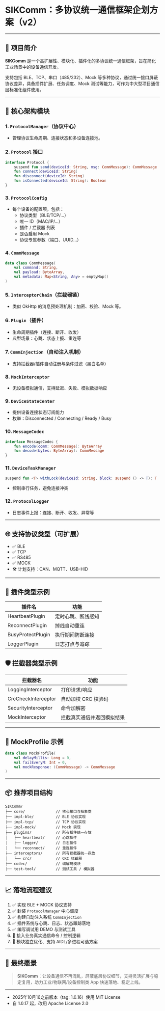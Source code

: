# SIKComm：多协议统一通信框架企划方案（v2）

---

## 🧭 项目简介
**SIKComm** 是一个高扩展性、模块化、插件化的多协议统一通信框架，旨在简化工业场景中的设备通信开发。

支持包括 BLE、TCP、串口（485/232）、Mock 等多种协议，通过统一接口屏蔽协议差异，具备插件扩展、任务调度、Mock 测试等能力，可作为中大型项目通信层标准化组件使用。

---

## 📐 核心架构模块

### 1. `ProtocolManager`（协议中心）
- 管理协议生命周期、连接状态和多设备连接池。

### 2. `Protocol` 接口
```kotlin
interface Protocol {
    suspend fun send(deviceId: String, msg: CommMessage): CommMessage
    fun connect(deviceId: String)
    fun disconnect(deviceId: String)
    fun isConnected(deviceId: String): Boolean
}
```

### 3. `ProtocolConfig`
- 每个设备的配置项，包括：
    - 协议类型（BLE/TCP/...）
    - 唯一 ID（MAC/IP/...）
    - 插件 / 拦截器 列表
    - 是否启用 Mock
    - 协议专属参数（端口、UUID...）

### 4. `CommMessage`
```kotlin
data class CommMessage(
    val command: String,
    val payload: ByteArray,
    val metadata: Map<String, Any> = emptyMap()
)
```

### 5. `InterceptorChain`（拦截器链）
- 类似 OkHttp 的消息预处理机制：加密、校验、Mock 等。

### 6. `Plugin`（插件）
- 生命周期插件（连接、断开、收发）
- 典型场景：心跳、状态上报、重连等

### 7. `CommInjection`（自动注入机制）
- 支持拦截器/插件自动注册与条件过滤（黑白名单）

### 8. `MockInterceptor`
- 无设备模拟通信，支持延迟、失败、模拟数据响应

### 9. `DeviceStateCenter`
- 提供设备连接状态订阅能力
- 枚举：Disconnected / Connecting / Ready / Busy

### 10. `MessageCodec`
```kotlin
interface MessageCodec {
    fun encode(comm: CommMessage): ByteArray
    fun decode(bytes: ByteArray): CommMessage
}
```

### 11. `DeviceTaskManager`
```kotlin
suspend fun <T> withLock(deviceId: String, block: suspend () -> T): T
```
- 控制串行任务，避免连接冲突

### 12. `ProtocolLogger`
- 日志事件上报：连接、断开、收发、异常等

---

## 🌐 支持协议类型（可扩展）
- ✅ BLE
- ✅ TCP
- ✅ RS485
- ✅ MOCK
- 🛠 计划支持：CAN、MQTT、USB-HID

---

## 🧩 插件类型示例
| 插件名 | 功能 |
|--------|------|
| HeartbeatPlugin | 定时心跳、断线感知 |
| ReconnectPlugin | 掉线自动重连 |
| BusyProtectPlugin | 执行期间防断连接 |
| LoggerPlugin | 日志打点与追踪 |


## 🛡️ 拦截器类型示例
| 拦截器名 | 功能 |
|----------|------|
| LoggingInterceptor | 打印请求/响应 |
| CrcCheckInterceptor | 自动加校 CRC 校验码 |
| SecurityInterceptor | 命令加解密 |
| MockInterceptor | 拦截真实通信并返回模拟结果 |

---

## 🔧 MockProfile 示例
```kotlin
data class MockProfile(
    val delayMillis: Long = 0,
    val failEveryN: Int = 0,
    val mockResponse: (CommMessage) -> CommMessage
)
```

---

## 📦 推荐项目结构
```
SIKComm/
├── core/              // 核心接口与抽象类
├── impl-ble/          // BLE 协议实现
├── impl-tcp/          // TCP 协议实现
├── impl-mock/         // Mock 实现
├── plugins/           // 所有插件统一存放
│   ├── heartbeat/     // 心跳插件
│   ├── logger/        // 日志插件
│   └── reconnect/     // 重连插件
├── interceptors/      // 所有拦截器统一存放
│   └── crc/           // CRC 拦截器
├── codec/             // 编解码模块
├── test-tool/         // 测试工具 / 模拟器
```

---

## 📈 落地流程建议
1. ✅ 实现 BLE + MOCK 协议支持
2. ✅ 封装 `ProtocolManager` 中心调度
3. ✅ 构建自动注入系统 `CommInjection`
4. ✅ 插件系统与心跳、日志、状态跟踪落地
5. ✅ 编写调试用 DEMO 与测试工具
6. 🔄 接入业务真实通信命令 / 控制逻辑
7. 🔄 模块独立优化、支持 AIDL/多进程可选方案

---

## 🎯 最终愿景
> **SIKComm**：让设备通信不再混乱，屏蔽底层协议细节，支持灵活扩展与稳定复用，助力工业/物联网/设备控制类 App 快速落地、稳定上线。

---

- 2025年10月16之前版本（tag: 1.0.16）使用 MIT License
- 自 1.0.17 起，改用 Apache License 2.0

